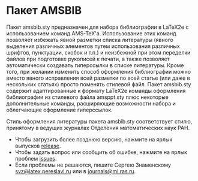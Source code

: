 # Пакет AMSBIB

Пакет amsbib.sty предназначен для набора библиографии в LaTeX2e с использованием команд AMS-TeX'а. Использование этих команд позволяет избежать явной разметки списка литературы (явного выделения различных элементов путем использования различных шрифтов, пунктуации, скобок и т.п.) и неизбежной при этом переделки файлов при подготовке рукописей к печати, а также позволяет автоматически создавать гиперссылки в списке литературы. Кроме того, при желании изменить способ оформления библиографии можно вместо явного исправления всей разметки по всей статье (или даже в нескольких статьях) просто поменять стилевой файл. Пакет amsbib.sty содержит адаптированные к формату LaTeX2e команды оформления библиографии из стилевого файла amsppt.sty плюс некоторые дополнительные команды, расширяющие возможности набора и облегчающие оформление гиперссылок. 

Стиль оформления литературы пакета amsbib.sty соответствует стилю, принятому в ведущих журналах Отделения математических наук РАН. 

* Чтобы загрузить более позднюю версию, нажмите на ярлык выпусков [release](../../release).
* Чтобы задать вопрос или сообщить об ошибке, нажмите на ярлык проблем [issues](../../issues).
* Если проблемы не решаются, пишите Сергею Знаменскому svz@latex.pereslavl.ru или в journals@mi.ras.ru.
